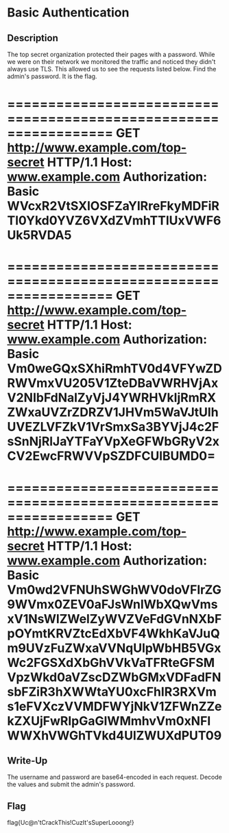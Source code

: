 # Basic Authentication

## Description

The top secret organization protected their pages with a password.
While we were on their network we monitored the traffic and noticed they didn't always use TLS. This allowed us to see the requests listed below.
Find the admin's password. It is the flag.

=================================================================
	GET http://www.example.com/top-secret HTTP/1.1
	Host: www.example.com
	Authorization: Basic
WVcxR2VtSXlOSFZaYlRreFkyMDFiRTl0Ykd0YVZ6VXdZVmhTTlUxVWF6Uk5RVDA5
=================================================================
=================================================================
	GET http://www.example.com/top-secret HTTP/1.1
	Host: www.example.com
	Authorization: Basic
Vm0weGQxSXhiRmhTV0d4VFYwZDRWVmxVU205V1ZteDBaVWRHVjAxV2NIbFdNalZyVjJ4YWRHVkljRmRXZWxaUVZrZDRZV1JHVm5WaVJtUlhUVEZLVFZkV1VrSmxSa3BYVjJ4c2FsSnNjRlJaYTFaYVpXeGFWbGRyV2xCV2EwcFRWVVpSZDFCUlBUMD0=
=================================================================
=================================================================
	GET http://www.example.com/top-secret HTTP/1.1
	Host: www.example.com
	Authorization: Basic
Vm0wd2VFNUhSWGhWV0doVFlrZG9WVmx0ZEV0aFJsWnlWbXQwVmsxV1NsWlZWelZyWVZVeFdGVnNXbFpOYmtKRVZtcEdXbVF4WkhKaVJuQm9UVzFuZWxaVVNqUlpWbHB5VGxWc2FGSXdXbGhVVkVaTFRteGFSMVpzWkd0aVZscDZWbGMxVDFadFNsbFZiR3hXWWtaYU0xcFhlR3RXVms1eFVXczVVMDFWYjNkV1ZFWnZZekZXUjFwRlpGaGlWMmhvVm0xNFlWWXhVWGhTVkd4UlZWUXdPUT09
=================================================================

## Write-Up

The username and password are base64-encoded in each request. Decode the values and submit the admin's password.

## Flag

flag{Uc@n'tCrackThis!CuzIt'sSuperLooong!}